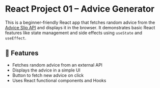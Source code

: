 # React Project 01 – Advice Generator

This is a beginner-friendly React app that fetches random advice from the [Advice Slip API](https://api.adviceslip.com/) and displays it in the browser. It demonstrates basic React features like state management and side effects using `useState` and `useEffect`.

## 📌 Features

- Fetches random advice from an external API
- Displays the advice in a simple UI
- Button to fetch new advice on click
- Uses React functional components and Hooks
